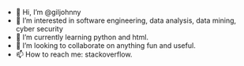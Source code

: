- 👋 Hi, I’m @giljohnny
- 👀 I’m interested in software engineering, data analysis, data mining, cyber security
- 🌱 I’m currently learning python and html.
- 💞️ I’m looking to collaborate on anything fun and useful.
- 📫 How to reach me: stackoverflow.
